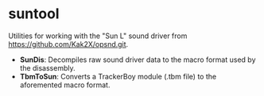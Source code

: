 # suntool

Utilities for working with the "Sun L" sound driver from <https://github.com/Kak2X/opsnd.git>.

- **SunDis**: Decompiles raw sound driver data to the macro format used by the disassembly.
- **TbmToSun**: Converts a TrackerBoy module (.tbm file) to the aforemented macro format.